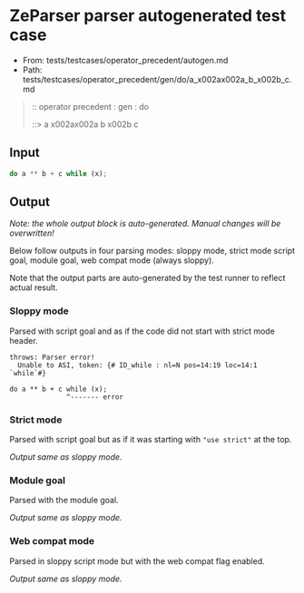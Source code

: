 # ZeParser parser autogenerated test case

- From: tests/testcases/operator_precedent/autogen.md
- Path: tests/testcases/operator_precedent/gen/do/a_x002ax002a_b_x002b_c.md

> :: operator precedent : gen : do
>
> ::> a x002ax002a b x002b c

## Input


`````js
do a ** b + c while (x);
`````

## Output

_Note: the whole output block is auto-generated. Manual changes will be overwritten!_

Below follow outputs in four parsing modes: sloppy mode, strict mode script goal, module goal, web compat mode (always sloppy).

Note that the output parts are auto-generated by the test runner to reflect actual result.

### Sloppy mode

Parsed with script goal and as if the code did not start with strict mode header.

`````
throws: Parser error!
  Unable to ASI, token: {# ID_while : nl=N pos=14:19 loc=14:1 `while`#}

do a ** b + c while (x);
              ^------- error
`````

### Strict mode

Parsed with script goal but as if it was starting with `"use strict"` at the top.

_Output same as sloppy mode._

### Module goal

Parsed with the module goal.

_Output same as sloppy mode._

### Web compat mode

Parsed in sloppy script mode but with the web compat flag enabled.

_Output same as sloppy mode._
